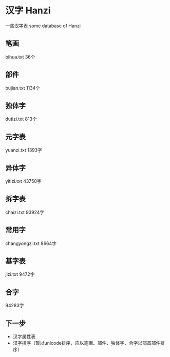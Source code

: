 # 汉字 Hanzi

一些汉字表
some database of Hanzi

##  笔画
bihua.txt
36个

## 部件
bujian.txt
1134个

## 独体字
dutizi.txt
813个

## 元字表
yuanzi.txt
1393字

## 异体字
yitizi.txt
43750字

## 拆字表
chaizi.txt
93924字

## 常用字
changyongzi.txt
8664字

## 基字表
jizi.txt
9472字

## 合字
94283字

## 下一步
* 汉字属性表
* 汉字排序（暂以unicode排序，应以笔画、部件、独体字、合字以部首部件排序）
